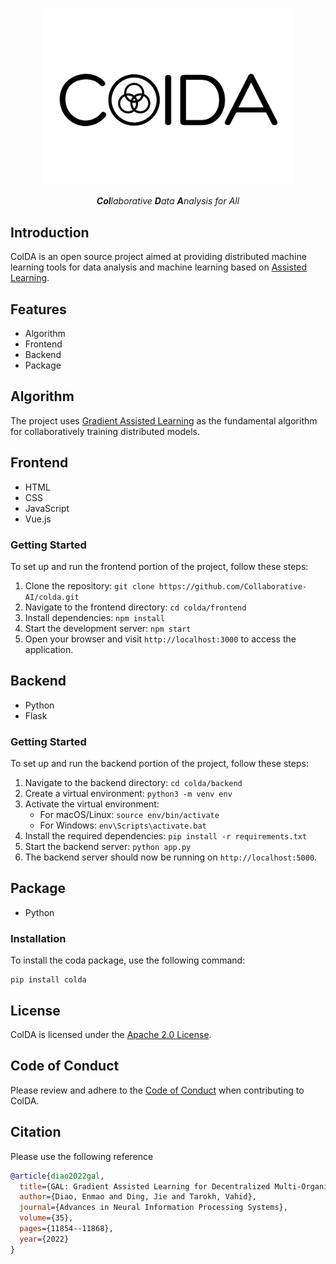 <p align="center">
    <br>
    <img src="asset/img/colda.png" width="400"/>
    <br>
<p align="center"><em><strong>Col</strong>laborative <strong>D</strong>ata  <strong>A</strong>nalysis for All</em></p>

## Introduction
ColDA  is an open source project aimed at providing distributed machine learning tools for data analysis and machine learning based on [Assisted Learning](https://assisted-learning.org/).

## Features

-  Algorithm
- Frontend
- Backend
- Package

## Algorithm

The project uses [Gradient Assisted Learning](https://github.com/diaoenmao/GAL-Gradient-Assisted-Learning-for-Decentralized-Multi-Organization-Collaborations) as the fundamental algorithm for collaboratively training distributed models.

## Frontend

- HTML
- CSS
- JavaScript
- Vue.js

### Getting Started

To set up and run the frontend portion of the project, follow these steps:

1. Clone the repository: `git clone https://github.com/Collaborative-AI/colda.git`
2. Navigate to the frontend directory: `cd colda/frontend`
3. Install dependencies: `npm install`
4. Start the development server: `npm start`
5. Open your browser and visit `http://localhost:3000` to access the application.

## Backend

- Python
- Flask

### Getting Started

To set up and run the backend portion of the project, follow these steps:

1. Navigate to the backend directory: `cd colda/backend`
2. Create a virtual environment: `python3 -m venv env`
3. Activate the virtual environment:
   - For macOS/Linux: `source env/bin/activate`
   - For Windows: `env\Scripts\activate.bat`
4. Install the required dependencies: `pip install -r requirements.txt`
5. Start the backend server: `python app.py`
6. The backend server should now be running on `http://localhost:5000`.

## Package

- Python

### Installation

To install the coda package, use the following command:

```shell
pip install colda
```

## License

ColDA is licensed under the [Apache 2.0 License](LICENSE).

## Code of Conduct

Please review and adhere to the [Code of Conduct](CODE_OF_CONDUCT.md) when contributing to ColDA.



## Citation
Please use the following reference
```bibtex
@article{diao2022gal,
  title={GAL: Gradient Assisted Learning for Decentralized Multi-Organization Collaborations},
  author={Diao, Enmao and Ding, Jie and Tarokh, Vahid},
  journal={Advances in Neural Information Processing Systems},
  volume={35},
  pages={11854--11868},
  year={2022}
}
```


